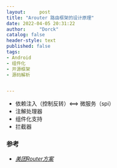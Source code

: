 ```yaml
---
layout:     post
title: "Arouter 路由框架的设计原理"
date: 2022-04-05 20:31:22
author:     "Dorck"
catalog: false
header-style: text
published: false
tags: 
- Android
- 组件化
- 开源框架
- 源码解析


---
```




- 依赖注入（控制反转）<==> 微服务（spi）
- 注解处理器
- 组件化支持
- 拦截器



### 参考

- [*美团Router方案*](https://github.com/meituan/WMRouter/blob/master/docs/user-manual.md)